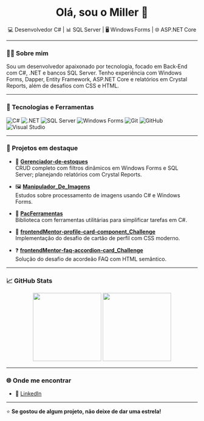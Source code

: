 <h1 align="center">Olá, sou o Miller 👋</h1>

<p align="center">
  💻 Desenvolvedor C# | 📊 SQL Server | 🖥️ Windows Forms | 🌐 ASP.NET Core
</p>

---

### 👨‍💻 Sobre mim

Sou um desenvolvedor apaixonado por tecnologia, focado em Back‑End com C#, .NET e bancos SQL Server. Tenho experiência com Windows Forms, Dapper, Entity Framework, ASP.NET Core e relatórios em Crystal Reports, além de desafios com CSS e HTML.

---

### 🚀 Tecnologias e Ferramentas

![C#](https://img.shields.io/badge/C%23-239120?style=for-the-badge&logo=c-sharp&logoColor=white)
![.NET](https://img.shields.io/badge/.NET-512BD4?style=for-the-badge&logo=dotnet&logoColor=white)
![SQL Server](https://img.shields.io/badge/SQL_Server-CC2927?style=for-the-badge&logo=microsoftsqlserver&logoColor=white)
![Windows Forms](https://img.shields.io/badge/Windows%20Forms-0078D7?style=for-the-badge&logo=windows&logoColor=white)
![Git](https://img.shields.io/badge/Git-F05032?style=for-the-badge&logo=git&logoColor=white)
![GitHub](https://img.shields.io/badge/GitHub-181717?style=for-the-badge&logo=github&logoColor=white)
![Visual Studio](https://img.shields.io/badge/Visual%20Studio-5C2D91?style=for-the-badge&logo=visualstudio&logoColor=white)

---

### 📌 Projetos em destaque

- 🔹 [**Gerenciador‑de‑estoques**](https://github.com/xX-Mill3r-Xx/Gerenciador-de-estoques)  
  CRUD completo com filtros dinâmicos em Windows Forms e SQL Server; planejando relatórios com Crystal Reports.

- 🖼️ [**Manipulador_De_Imagens**](https://github.com/xX-Mill3r-Xx/Manipulador_De_Imagens)  
  Estudos sobre processamento de imagens usando C# e Windows Forms.

- 🧰 [**PacFerramentas**](https://github.com/xX-Mill3r-Xx/PacFerramentas)  
  Biblioteca com ferramentas utilitárias para simplificar tarefas em C#.

- 🎨 [**frontendMentor‑profile‑card‑component_Challenge**](https://github.com/xX-Mill3r-Xx/frontendMentor-profile-card-component_Challenge)  
  Implementação do desafio de cartão de perfil com CSS moderno.

- ❓ [**frontendMentor‑faq‑accordion‑card_Challenge**](https://github.com/xX-Mill3r-Xx/frontendMentor-faq-accordion-card_Challenge)  
  Solução do desafio de acordeão FAQ com HTML semântico.

---

### 📈 GitHub Stats

<p align="center">
  <img height="180em" src="https://github-readme-stats.vercel.app/api?username=xX-Mill3r-Xx&show_icons=true&theme=dracula&include_all_commits=true&count_private=true"/>
  <img height="180em" src="https://github-readme-stats.vercel.app/api/top-langs/?username=xX-Mill3r-Xx&layout=compact&langs_count=7&theme=dracula"/>
</p>

---

### 🌐 Onde me encontrar

- 💼 [LinkedIn](https://www.linkedin.com/in/miller-martins-95bab5310/)

---

⭐️ **Se gostou de algum projeto, não deixe de dar uma estrela!**
